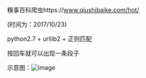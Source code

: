 糗事百科爬虫https://www.qiushibaike.com/hot/ <br/>

(时间为：2017/10/23)<br/> 

python2.7 + urllib2 + 正则匹配<br/>



按回车就可以出现一条段子<br/>

示意图：![image](https://github.com/sight007/QSBK-Spider/blob/master/qiushibaike/示例图片.png)







